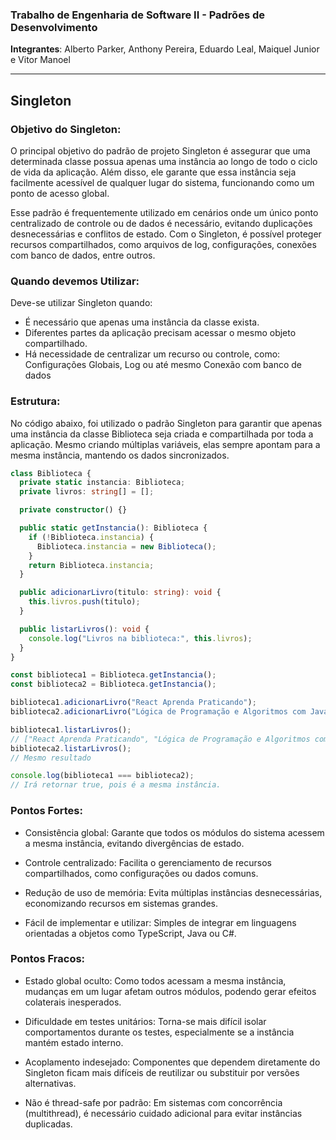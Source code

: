 ### Trabalho de Engenharia de Software II - Padrões de Desenvolvimento
**Integrantes**: Alberto Parker, Anthony Pereira, Eduardo Leal, Maiquel Junior e Vitor Manoel

------------

## Singleton
### Objetivo do Singleton:

O principal objetivo do padrão de projeto Singleton é assegurar que uma determinada classe possua apenas uma instância ao longo de todo o ciclo de vida da aplicação. Além disso, ele garante que essa instância seja facilmente acessível de qualquer lugar do sistema, funcionando como um ponto de acesso global.

Esse padrão é frequentemente utilizado em cenários onde um único ponto centralizado de controle ou de dados é necessário, evitando duplicações desnecessárias e conflitos de estado. Com o Singleton, é possível proteger recursos compartilhados, como arquivos de log, configurações, conexões com banco de dados, entre outros.

### Quando devemos Utilizar:

Deve-se utilizar Singleton quando:

- É necessário que apenas uma instância da classe exista.
- Diferentes partes da aplicação precisam acessar o mesmo objeto compartilhado.
- Há necessidade de centralizar um recurso ou controle, como: Configurações Globais,  Log ou até mesmo Conexão com banco de dados

### Estrutura:

No código abaixo, foi utilizado o padrão Singleton para garantir que apenas uma instância da classe Biblioteca seja criada e compartilhada por toda a aplicação.
Mesmo criando múltiplas variáveis, elas sempre apontam para a mesma instância, mantendo os dados sincronizados.
```typescript
class Biblioteca {
  private static instancia: Biblioteca;
  private livros: string[] = [];

  private constructor() {}

  public static getInstancia(): Biblioteca {
    if (!Biblioteca.instancia) {
      Biblioteca.instancia = new Biblioteca();
    }
    return Biblioteca.instancia;
  }

  public adicionarLivro(titulo: string): void {
    this.livros.push(titulo);
  }

  public listarLivros(): void {
    console.log("Livros na biblioteca:", this.livros);
  }
}

const biblioteca1 = Biblioteca.getInstancia();
const biblioteca2 = Biblioteca.getInstancia();

biblioteca1.adicionarLivro("React Aprenda Praticando");
biblioteca2.adicionarLivro("Lógica de Programação e Algoritmos com JavaScript");

biblioteca1.listarLivros();
// ["React Aprenda Praticando", "Lógica de Programação e Algoritmos com JavaScript"]
biblioteca2.listarLivros();
// Mesmo resultado

console.log(biblioteca1 === biblioteca2);
// Irá retornar true, pois é a mesma instância.
```

### Pontos Fortes:

- Consistência global: Garante que todos os módulos do sistema acessem a mesma instância, evitando divergências de estado.

- Controle centralizado: Facilita o gerenciamento de recursos compartilhados, como configurações ou dados comuns.

- Redução de uso de memória: Evita múltiplas instâncias desnecessárias, economizando recursos em sistemas grandes.

- Fácil de implementar e utilizar: Simples de integrar em linguagens orientadas a objetos como TypeScript, Java ou C#.

### Pontos Fracos:

- Estado global oculto: Como todos acessam a mesma instância, mudanças em um lugar afetam outros módulos, podendo gerar efeitos colaterais inesperados.

- Dificuldade em testes unitários: Torna-se mais difícil isolar comportamentos durante os testes, especialmente se a instância mantém estado interno.

- Acoplamento indesejado: Componentes que dependem diretamente do Singleton ficam mais difíceis de reutilizar ou substituir por versões alternativas.

- Não é thread-safe por padrão: Em sistemas com concorrência (multithread), é necessário cuidado adicional para evitar instâncias duplicadas.